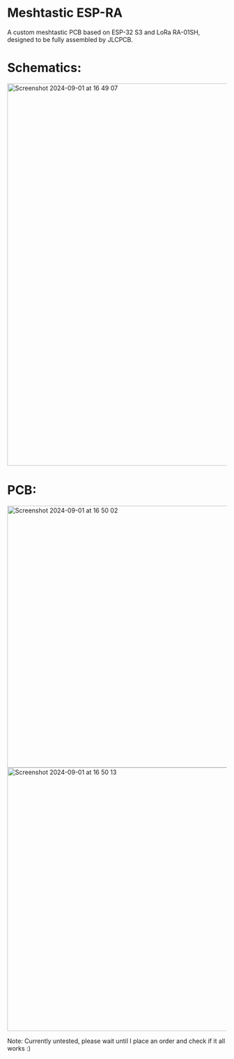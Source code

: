 # Meshtastic ESP-RA
A custom meshtastic PCB based on ESP-32 S3 and LoRa RA-01SH, designed to be fully assembled by JLCPCB.

# Schematics:
<img width="876" alt="Screenshot 2024-09-01 at 16 49 07" src="https://github.com/user-attachments/assets/14bab7b8-f230-4e34-a872-79968a595450">

# PCB:
<img width="600" alt="Screenshot 2024-09-01 at 16 50 02" src="https://github.com/user-attachments/assets/e0db5471-1796-4116-8bd5-d34689b64293">

<img width="604" alt="Screenshot 2024-09-01 at 16 50 13" src="https://github.com/user-attachments/assets/80293c4b-0fe2-412a-bcaa-78611a49dfe7">

Note: Currently untested, please wait until I place an order and check if it all works :)
